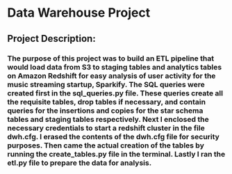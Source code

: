 # Data Warehouse Project
## Project Description:
### The purpose of this project was to build an ETL pipeline that would load data from S3 to staging tables and analytics tables on Amazon Redshift for easy analysis of user activity for the music streaming startup, Sparkify. The SQL queries were created first in the sql_queries.py file. These queries create all the requisite tables, drop tables if necessary, and contain queries for the insertions and copies for the star schema tables and staging tables respectively. Next I enclosed the necessary credentials to start a redshift cluster in the file dwh.cfg. I erased the contents of the dwh.cfg file for security purposes. Then came the actual creation of the tables by running the create_tables.py file in the terminal. Lastly I ran the etl.py file to prepare the data for analysis.